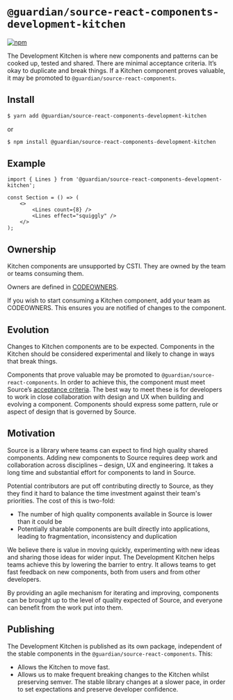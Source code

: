 # `@guardian/source-react-components-development-kitchen`

[![npm](https://img.shields.io/npm/v/@guardian/source-react-components-development-kitchen)](https://www.npmjs.com/package/@guardian/source-react-components-development-kitchen)

The Development Kitchen is where new components and patterns can be cooked up, tested and shared. There are minimal acceptance criteria. It’s okay to duplicate and break things. If a Kitchen component proves valuable, it may be promoted to `@guardian/source-react-components`.

## Install

```sh
$ yarn add @guardian/source-react-components-development-kitchen
```

or

```sh
$ npm install @guardian/source-react-components-development-kitchen
```

## Example

```tsx
import { Lines } from '@guardian/source-react-components-development-kitchen';

const Section = () => (
    <>
        <Lines count={8} />
        <Lines effect="squiggly" />
    </>
);
```

## Ownership

Kitchen components are unsupported by CSTI. They are owned by the team or teams consuming them.

Owners are defined in [CODEOWNERS](https://github.com/guardian/source/blob/main/.github/CODEOWNERS).

If you wish to start consuming a Kitchen component, add your team as CODEOWNERS. This ensures you are notified of changes to the component.

## Evolution

Changes to Kitchen components are to be expected. Components in the Kitchen should be considered experimental and likely to change in ways that break things.

Components that prove valuable may be promoted to `@guardian/source-react-components`. In order to achieve this, the component must meet Source’s [acceptance criteria](https://theguardian.design/2a1e5182b/p/11c92e-acceptance-criteria). The best way to meet these is for developers to work in close collaboration with design and UX when building and evolving a component. Components should express some pattern, rule or aspect of design that is governed by Source.

## Motivation

Source is a library where teams can expect to find high quality shared components. Adding new components to Source requires deep work and collaboration across disciplines – design, UX and engineering. It takes a long time and substantial effort for components to land in Source.

Potential contributors are put off contributing directly to Source, as they they find it hard to balance the time investment against their team's priorities. The cost of this is two-fold:

-   The number of high quality components available in Source is lower than it could be
-   Potentially sharable components are built directly into applications, leading to fragmentation, inconsistency and duplication

We believe there is value in moving quickly, experimenting with new ideas and sharing those ideas for wider input. The Development Kitchen helps teams achieve this by lowering the barrier to entry. It allows teams to get fast feedback on new components, both from users and from other developers.

By providing an agile mechanism for iterating and improving, components can be brought up to the level of quality expected of Source, and everyone can benefit from the work put into them.

## Publishing

The Development Kitchen is published as its own package, independent of the stable components in the `@guardian/source-react-components`. This:

-   Allows the Kitchen to move fast.
-   Allows us to make frequent breaking changes to the Kitchen whilst preserving semver. The stable library changes at a slower pace, in order to set expectations and preserve developer confidence.

